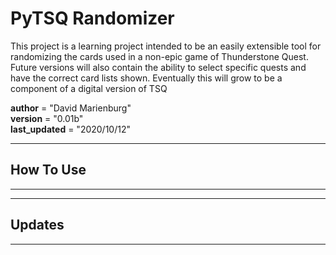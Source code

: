 # PyTSQ Randomizer

This project is a learning project intended to be an easily extensible tool for
randomizing the cards used in a non-epic game of Thunderstone Quest.  Future
versions will also contain the ability to select specific quests and have the 
correct card lists shown.  Eventually this will grow to be a component of a 
digital version of TSQ

__author__ = "David Marienburg"  
__version__ = "0.01b"  
__last_updated__ = "2020/10/12"

***

## How To Use

***

***

## Updates

***